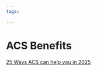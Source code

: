 ```yaml
---
tags:

---
```

# ACS Benefits

[25 Ways ACS can help you in 2025](https://membership.acs.org.au/member-insight/20252201-25-ways-ACS-can-help-you-in-2025.html?utm_source=acs&utm_medium=email&utm_campaign=acs_weekly&utm_content=National&customerID=undefined&deliveryName=DM_ACSWKLY_AF_P_22Jan25)  

